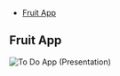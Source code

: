 - [Fruit App](#fruit-app)


## Fruit App
![To Do App (Presentation)](https://github.com/user-attachments/assets/925f8b26-dabc-4401-a708-1784855232ad)

